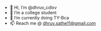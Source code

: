 - 👋 Hi, I’m @dhruv_cdlxv
- 👀 I’m a college student
- 🌱 I’m currently doing TY-Bca
- 📫 Reach me @ dhruv.sathe11@gmail.com

<!---
dhruv465/dhruv465 is a ✨ special ✨ repository because its `README.md` (this file) appears on your GitHub profile.
You can click the Preview link to take a look at your changes.
--->
<!-- ----💞️ I’m looking to collaborate on ...--->
